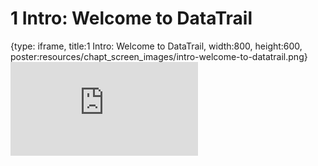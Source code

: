 # 1 Intro: Welcome to DataTrail
 
{type: iframe, title:1 Intro: Welcome to DataTrail, width:800, height:600, poster:resources/chapt_screen_images/intro-welcome-to-datatrail.png}
![](https://datatrail-jhu.github.io/DataTrail/no_toc/intro-welcome-to-datatrail.html)
 

 
